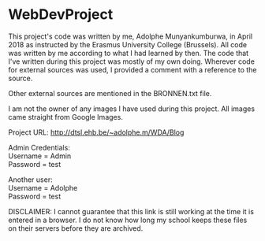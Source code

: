 # WebDevProject

This project's code was written by me, Adolphe Munyankumburwa, in April 2018 
as instructed by the Erasmus University College (Brussels).
All code was written by me according to what I had learned by then.
The code that I've written during this project was mostly of my own doing.
Wherever code for external sources was used, I provided a comment with a reference to the source.

Other external sources are mentioned in the BRONNEN.txt file.

I am not the owner of any images I have used during this project.
All images came straight from Google Images.

Project URL:  http://dtsl.ehb.be/~adolphe.m/WDA/Blog

Admin Credentials:<br/>
Username = Admin<br/>
Password  = test

Another user:<br/>
Username = Adolphe<br/>
Password = test

DISCLAIMER:
I cannot guarantee that this link is still working at the time it is entered in a browser. 
I do not know how long my school keeps these files on their servers before they are archived.
